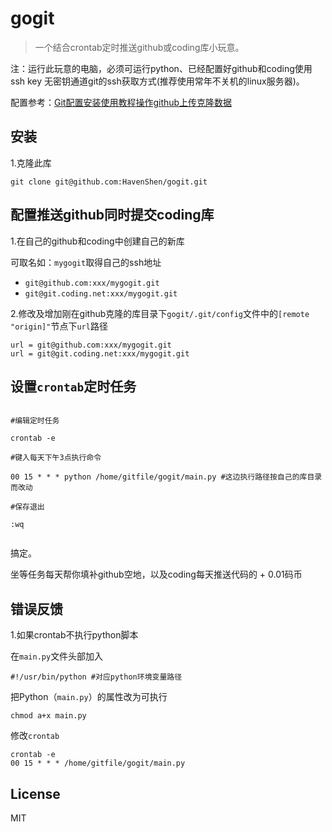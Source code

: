 # gogit

> 一个结合crontab定时推送github或coding库小玩意。

注：运行此玩意的电脑，必须可运行python、已经配置好github和coding使用ssh key 无密钥通道git的ssh获取方式(推荐使用常年不关机的linux服务器)。

配置参考：[Git配置安装使用教程操作github上传克隆数据](http://www.cnblogs.com/havenshen/p/3493522.html)

## 安装

1.克隆此库
  
  ```shell
  git clone git@github.com:HavenShen/gogit.git
  ```
  
## 配置推送github同时提交coding库

1.在自己的github和coding中创建自己的新库

  可取名如：`mygogit`取得自己的ssh地址
  
  * `git@github.com:xxx/mygogit.git`
  * `git@git.coding.net:xxx/mygogit.git`

2.修改及增加刚在github克隆的库目录下`gogit/.git/config`文件中的`[remote "origin]"`节点下`url`路径

```shell
url = git@github.com:xxx/mygogit.git
url = git@git.coding.net:xxx/mygogit.git
```

## 设置`crontab`定时任务

```shell

#编辑定时任务

crontab -e

#键入每天下午3点执行命令

00 15 * * * python /home/gitfile/gogit/main.py #这边执行路径按自己的库目录而改动

#保存退出

:wq
  
```

搞定。

坐等任务每天帮你填补github空地，以及coding每天推送代码的 + 0.01码币

## 错误反馈

1.如果crontab不执行python脚本

在`main.py`文件头部加入
  
```shell
#!/usr/bin/python #对应python环境变量路径
```
  
把Python（`main.py`）的属性改为可执行

```shell
chmod a+x main.py
```

修改`crontab`

```shell
crontab -e
00 15 * * * /home/gitfile/gogit/main.py
```
  
## License

MIT

